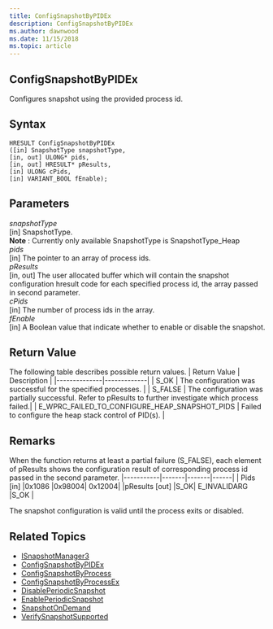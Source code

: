 ```yaml
---
title: ConfigSnapshotByPIDEx 
description: ConfigSnapshotByPIDEx
ms.author: dawnwood
ms.date: 11/15/2018
ms.topic: article
---
```


## ConfigSnapshotByPIDEx

Configures snapshot using the provided process id. 

## Syntax

```
HRESULT ConfigSnapshotByPIDEx
([in] SnapshotType snapshotType,
[in, out] ULONG* pids,
[in, out] HRESULT* pResults,
[in] ULONG cPids,
[in] VARIANT_BOOL fEnable);
```

## Parameters

*snapshotType* <br/>
[in] SnapshotType. <br/>
**Note** : Currently only available SnapshotType is SnapshotType_Heap <br/>
*pids* <br/>
[in] The pointer to an array of process ids. <br/>
*pResults* <br/>
[in, out] The user allocated buffer which will contain the snapshot configuration hresult code for each specified process id, the array passed in second parameter. <br/>
*cPids* <br/>
[in] The number of process ids in the array. <br/>
*fEnable* <br/>
[in] A Boolean value that indicate whether to enable or disable the snapshot.<br/>


## Return Value

The following table describes possible return values.
| Return Value | Description |
|--------------|-------------|
| S_OK | The configuration was successful for the specified processes. |
| S_FALSE |	The configuration was partially successful. Refer to pResults to further investigate which process failed.|
| E_WPRC_FAILED_TO_CONFIGURE_HEAP_SNAPSHOT_PIDS	| Failed to configure the heap stack control of PID(s). |

## Remarks
When the function returns at least a partial failure (S_FALSE), each element of pResults shows the configuration result of corresponding process id passed in the second parameter. 
|-----------|-------|-------|------|
| Pids [in]	|0x1086	|0x98004|	0x12004|
|pResults [out]	|S_OK| E_INVALIDARG	|S_OK |

The snapshot configuration is valid until the process exits or disabled.


## Related Topics

* [ISnapshotManager3](isnapshotmanager3.md)
* [ConfigSnapshotByPIDEx](configsnapshotbypid.md)
* [ConfigSnapshotByProcess](configsnapshotbyprocess.md)
* [ConfigSnapshotByProcessEx](configsnapshotbyprocessex.md)
* [DisablePeriodicSnapshot](disableperiodicsnapshot.md)
* [EnablePeriodicSnapshot](enableperiodicsnapshot.md)
* [SnapshotOnDemand](snapshotondemand.md)
* [VerifySnapshotSupported](verifysnapshotsupported.md)